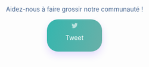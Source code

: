 <div style="text-align: center; padding-top: 50px;">
	<span style="color:#486791; font-size: 120%;">Aidez-nous à faire grossir notre communauté !</span><br/><br/>
	<a href="https://twitter.com/sensorcommunity" target="_blank"><div style="display:inline-block; background: linear-gradient(104.25deg, #35B6AE 0%, #69B0A8 100%);
box-shadow: 0 10px 20px rgba(101, 41, 255, 0.15); border-radius: 30px; padding: 10px 50px; font-size:120%; color: white;">
<svg style="width:1em; opacity: 0.6;" viewBox="0 0 1208 982" version="1.1" xmlns="http://www.w3.org/2000/svg" xmlns:xlink="http://www.w3.org/1999/xlink">
    <!-- Generator: Sketch 45.2 (43514) - http://www.bohemiancoding.com/sketch -->
    <title>bird</title>
    <desc>Programmé avec Sketch.</desc>
    <defs></defs>
    <g id="Final-Horizon" stroke="none" stroke-width="1" fill="none" fill-rule="evenodd">
        <g id="Artboard" transform="translate(-286.000000, -117.000000)" fill-rule="nonzero" fill="#FFFFFF">
            <path d="M1493.75308,233.195911 C1449.31783,252.922544 1401.56126,266.207828 1351.43951,272.19627 C1402.61804,241.549536 1441.92034,192.987798 1460.3889,135.116296 C1412.53168,163.498493 1359.49119,184.130942 1303.02874,195.252335 C1257.88897,147.093181 1193.42514,117 1122.16771,117 C962.190754,117 844.636121,266.258151 880.768067,421.202806 C674.896491,410.886582 492.324484,312.253414 370.089808,162.341063 C305.17308,273.705962 336.423691,419.391176 446.731805,493.16476 C406.171431,491.856361 367.925917,480.734968 334.561738,462.165765 C331.844294,576.95263 414.122472,684.342008 533.287442,708.245454 C498.413572,717.706186 460.218381,719.9204 421.368991,712.47259 C452.871217,810.904465 544.358512,882.514158 652.854997,884.52708 C548.686294,966.201382 417.443793,1002.68559 286,987.186091 C395.653915,1057.48739 525.940278,1098.50067 665.838342,1098.50067 C1125.89162,1098.50067 1385.81015,709.956437 1370.10936,361.469352 C1418.52012,326.494836 1460.53987,282.864756 1493.75308,233.195911 Z" id="bird"></path>
        </g>
    </g>
</svg>

 Tweet</div></a>
</div>

